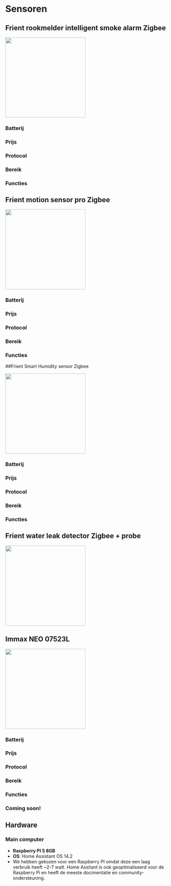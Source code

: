 
# Sensoren
## Frient rookmelder intelligent smoke alarm Zigbee

<img src="https://github.com/user-attachments/assets/2870ae2b-5953-4684-929c-a64927c714e2" width= "250">

### Batterij
### Prijs
### Protocol
### Bereik
### Functies
 

## Frient motion sensor pro Zigbee

<img src ="https://github.com/user-attachments/assets/1c434ce7-bffd-4fd9-abc0-3e530202c8e9" width ="250">

### Batterij
### Prijs
### Protocol
### Bereik
### Functies

##Frient Smart Humidity sensor Zigbee

<img src = "https://github.com/user-attachments/assets/b973c339-6dbf-41c5-bfa3-16e9a8249a69" width ="250">

### Batterij
### Prijs
### Protocol
### Bereik
### Functies

## Frient water leak detector Zigbee + probe

<img src = "https://github.com/user-attachments/assets/4cb2aeac-8d86-4cb4-a63b-330d60f370e3" width ="250">

## Immax NEO 07523L

<img src = "https://github.com/user-attachments/assets/fe0d9fe7-ab4b-406f-b521-663b84d6f2a9" width ="250">

### Batterij
### Prijs
### Protocol
### Bereik
### Functies
### Coming soon!
## Hardware

### Main computer
- **Raspberry PI 5 8GB**
- **OS**: Home Assistant OS 14.2
- We hebben gekozen voor een Raspberry PI omdat deze een laag verbruik heeft ~2-7 watt. Home Assitant is ook geoptimaliseerd voor de Raspberry Pi en heeft de meeste docimentatie en community-ondersteuning.
